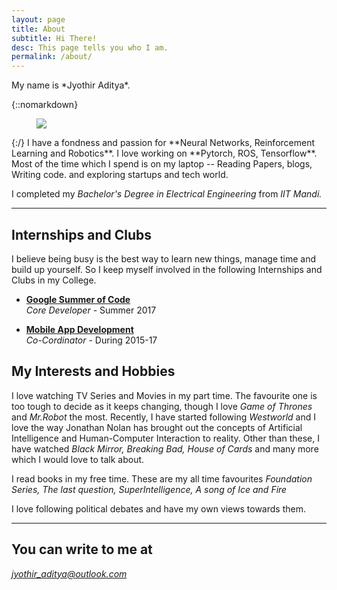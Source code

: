 ```yaml
---
layout: page
title: About
subtitle: Hi There!
desc: This page tells you who I am.
permalink: /about/
---
```


<div class="pretty-links">

<div class="lead lead-about">My name is *Jyothir Aditya*.
</div>

{::nomarkdown}
<figure class="site-profile">
    <img src="{{ site.baseurl }}/assets/img/logo.png">
</figure>
{:/}
  I have a fondness and passion for **Neural Networks, Reinforcement Learning and Robotics**. I love working on **Pytorch, ROS, Tensorflow**. Most of the time which I spend is on my laptop -- Reading Papers, blogs, Writing code. and exploring startups and tech world.


  I completed my *Bachelor's Degree in Electrical Engineering* from *IIT Mandi.*


---

## Internships and Clubs

I believe being busy is the best way to learn new things, manage time and build up yourself. So I keep myself involved in the following Internships and Clubs in my College.

- [**Google Summer of Code**](http://summerofcode.withgoogle.com/)<br>
	*Core Developer* - Summer 2017

- [**Mobile App Development**](http://android.com)<br>
	*Co-Cordinator* - During 2015-17



## My Interests and Hobbies

I love watching TV Series and Movies in my part time. The favourite one is too tough to
decide as it keeps changing, though I love *Game of Thrones* and *Mr.Robot* the most. Recently, I have started following
*Westworld* and I love the way Jonathan Nolan has brought out the concepts of
Artificial Intelligence and Human-Computer Interaction to reality. Other than these, I have watched *Black Mirror, Breaking Bad, House of Cards* and many more which I would love to talk about.

I read books in my free time. These are my all time favourites *Foundation Series, The last question, SuperIntelligence, A song of Ice and Fire*


I love following political debates and have my own views towards them. 

<!--## Early Life and Background

My home town is *Jamshedpur* - the steel city of India. I completed my ISC (Indian School of
Certificate Exam) from [**Loyola High School, Jamshedpur**](http://loyola.edu.in/) - indeed one of the best in the country. Since I spent all
of my childhood in Jamshedpur I literally have a soft corner for the city and tonnes of
memories attached to it. My school gave me the opportunity and exposure to one of the
best faculties and quality of education in India and plays a major role in shaping my career.

 While I was in Loyola School, I managed to make my appearance as a writer and photographer which earned me
the following.

- **Journalism/Publication**
*Creative Director of the Loyola Press Club (LPC)*<br>
Worked in making the Layout, Design and Cover of the School Magazine, submitted
Articles, crosswords and also helped in photographing the various events
.
- **Community Service (Volunteer)**
*Senior Member of Interact Club of Loyola School*<br>
Collected Newspapers in the annual Paper Drive (throughout the town), worked in Polio
Awareness Program, and came 2nd in the essay competition on Plastic Free World organised by the Rotary Club of Jamshedpur.


- **Community Service (Volunteer)**
*Director of the Leo Club of Loyola School*<br>
Worked in Stationery Drive (to collect Stationery for the children studying in the
Underprivileged society)


- **Debate/Speech**
*Panel Discussion Member at Rotary District Seminar*<br>
Selected to represent Loyola School in an open-audience discussion on "New
Generations: A Student's perspective: I, me, myself is a topper's trait".


- **Community Service (Volunteer)**
*Volunteer and Chief Photographer at Samarth (NGO)*<br>
Helped create awareness to support and help the city's underprivileged students. Also
Photographed the events of the NGO.


- **Science/Math**
*Member of the Physics and Chemistry Club*<br>
Volunteered in the annual Thomas Paul Science Quiz and ETRIX (annual National
Level Technology Quiz organised by the students at Loyola School)


- **Career Oriented**
*Best Writer and 1st Prize*<br>
Winner of the Essay Competition organized by the Rotary Club of Jamshedpur Topic:
"Today's Youth Challenges and Possibilities"


- **Photography**
*1st Runner-Up in the Photography Competition*<br>
1st Runner Up in Intra School Photography Competition, Represented Loyola School
In the Photography Competition in South Asia’s largest school fest in the Jamshedpur’s Horlicks Wiz kids 2013.
 -->


---

## You can write to me at

*jyothir_aditya@outlook.com*

</div>

